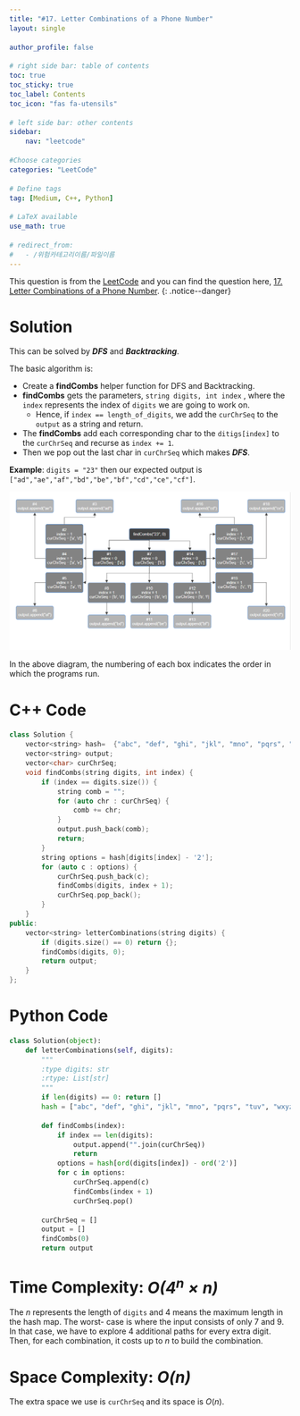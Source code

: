 ```yaml
---
title: "#17. Letter Combinations of a Phone Number"
layout: single

author_profile: false

# right side bar: table of contents
toc: true
toc_sticky: true
toc_label: Contents
toc_icon: "fas fa-utensils"

# left side bar: other contents
sidebar:
    nav: "leetcode"

#Choose categories
categories: "LeetCode"

# Define tags
tag: [Medium, C++, Python]

# LaTeX available
use_math: true

# redirect_from:
#   - /위험카테고리이름/파일이름
---
```


This question is from the [LeetCode](https://leetcode.com) and you can find the question here, [17. Letter Combinations of a Phone Number](https://leetcode.com/problems/letter-combinations-of-a-phone-number/).
{: .notice--danger}

# Solution
This can be solved by ***DFS*** and ***Backtracking***.

The basic algorithm is:

+ Create a **findCombs** helper function for DFS and Backtracking.
+ **findCombs** gets the parameters, `string digits, int index` , where the `index` represents the index of `digits` we are going to work on.
  + Hence, if `index == length_of_digits`, we add the `curChrSeq` to the `output` as a string and return.
+ The **findCombs** add each corresponding char to the `ditigs[index]` to the `curChrSeq` and recurse as `index += 1`.
+ Then we pop out the last char in `curChrSeq` which makes ***DFS***.

**Example**: `digits = "23"` then our expected output is `["ad","ae","af","bd","be","bf","cd","ce","cf"]`.

![diagram](/assets/images/problem-17-example.png)

In the above diagram, the numbering of each box indicates the order in which the programs run.

# C++ Code
```c++
class Solution {
    vector<string> hash=  {"abc", "def", "ghi", "jkl", "mno", "pqrs", "tuv", "wxyz"};
    vector<string> output;
    vector<char> curChrSeq;
    void findCombs(string digits, int index) {
        if (index == digits.size()) {
            string comb = "";
            for (auto chr : curChrSeq) {
                comb += chr;
            }
            output.push_back(comb);
            return;
        }
        string options = hash[digits[index] - '2'];
        for (auto c : options) {
            curChrSeq.push_back(c);
            findCombs(digits, index + 1);
            curChrSeq.pop_back();
        }
    }
public:
    vector<string> letterCombinations(string digits) {
        if (digits.size() == 0) return {};
        findCombs(digits, 0);
        return output;
    }
};
```

# Python Code
~~~python
class Solution(object):
    def letterCombinations(self, digits):
        """
        :type digits: str
        :rtype: List[str]
        """
        if len(digits) == 0: return []
        hash = ["abc", "def", "ghi", "jkl", "mno", "pqrs", "tuv", "wxyz"]

        def findCombs(index):
            if index == len(digits):
                output.append("".join(curChrSeq))
                return
            options = hash[ord(digits[index]) - ord('2')]
            for c in options:
                curChrSeq.append(c)
                findCombs(index + 1)
                curChrSeq.pop()

        curChrSeq = []
        output = []
        findCombs(0)
        return output
~~~

# Time Complexity: *$O(4^{n} \times n)$*
The $n$ represents the length of `digits` and $4$ means the maximum length in the hash map. The worst- case is where the input consists of only $7$ and $9$. In that case, we have to explore 4 additional paths for every extra digit. Then, for each combination, it costs up to $n$ to build the combination.

# Space Complexity: *$O(n)$*
The extra space we use is `curChrSeq` and its space is $O(n)$.
